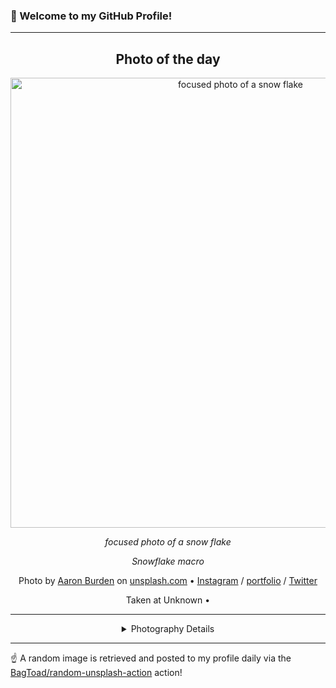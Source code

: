 ### 👋 Welcome to my GitHub Profile!

----
<div align="center">

## Photo of the day
  
  <a href="https://unsplash.com/photos/focused-photo-of-a-snow-flake-5AiWn2U10cw"><img width="720" src="https://images.unsplash.com/photo-1457269449834-928af64c684d?crop=entropy&cs=tinysrgb&fit=max&fm=jpg&ixid=M3w1OTQ0OTd8MHwxfHJhbmRvbXx8fHx8fHx8fDE3MjQ3Mzg5MjJ8&ixlib=rb-4.0.3&q=80&w=1080" alt="focused photo of a snow flake"></a>
  
  <em>focused photo of a snow flake</em>
  
  <em>Snowflake macro</em>

  Photo by [Aaron Burden](http://aaronburden.com) on [unsplash.com](https://unsplash.com/) • [Instagram](https://instagram.com/aaronburden) / [portfolio](http://aaronburden.com) / [Twitter](https://twitter.com/theaaronburden)
  
  Taken at Unknown • 
  
  ---
  
<details>
<summary>Photography Details</summary>
  
| Parameter     | Value |
| ------------- | ----- |
| Camera Model  | iPhone 6s |
| Exposure Time | 1/500 |
| Aperture      | 2.2 |
| Focal Length  | 4.2 |
| ISO           | 25 |
| Location      | Unknown (null) |
| Coordinates   | Latitude null, Longitude null |

</details>

</div>

----

☝️ A random image is retrieved and posted to my profile daily via the [BagToad/random-unsplash-action](https://github.com/BagToad/random-unsplash-action) action!
